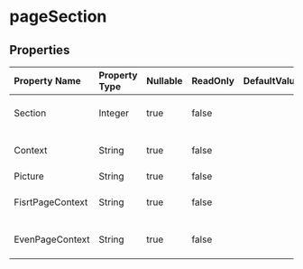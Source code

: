 # **pageSection**

 

## **Properties**

| Property Name | Property Type | Nullable |  ReadOnly | DefaultValue | Description | 
| :- | :- | :- |:- |  :- | :- |
|Section|Integer|true|false |  |0,1,2  left , middle ,right|
|Context|String|true|false |  |page context script            |
|Picture|String|true|false |  ||
|FisrtPageContext|String|true|false |  |fisrt page context script|
|EvenPageContext|String|true|false |  |Even page context script|

